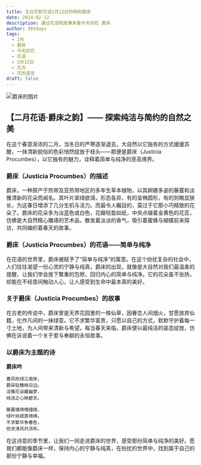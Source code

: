 ```yaml
---
title: 生日花和花语2月12日的特别爵床
date: 2024-02-12
description: 通过花语和故事来看今天的花 爵床
author: 365days
tags:
  - 2月
  - 爵床
  - 今天的花
  - 花语
  - 2月12日
  - 花卉
  - 花的语言
draft: false
---
```



![爵床的图片](https://cdn.pixabay.com/photo/2013/03/07/15/36/asperugo-procumbens-91224_1280.jpg#center)


## 【二月花语·爵床之韵】—— 探索纯洁与简约的自然之美

在这个春意渐浓的二月，当冬日的严寒逐渐退去，大自然以它独有的方式缓缓苏醒，一抹清新脱俗的色彩悄然绽放于枝头——那便是爵床（Justicia Procumbes），以它独有的魅力，诠释着简单与纯净的至高境界。

### 爵床（Justicia Procumbes）的描述

爵床，一种原产于热带及亚热带地区的多年生草本植物，以其婀娜多姿的藤蔓和淡雅清新的花朵而闻名。其叶片翠绿欲滴，形态各异，有的呈椭圆形，有的则略显狭长，为这春日增添了几分生机与活力。而最令人瞩目的，莫过于它那小巧精致的花朵了。爵床的花朵多为淡蓝色或白色，花瓣轻盈如纸，中央点缀着金黄色的花蕊，仿佛是大自然精心雕琢的艺术品，散发着淡淡的香气，吸引着蜜蜂与蝴蝶前来探访，共同编织着春天的故事。

### 爵床（Justicia Procumbes）的花语——简单与纯净

在花语的世界里，爵床被赋予了“简单与纯净”的寓意。在这个纷扰复杂的社会中，人们往往渴望一份心灵的宁静与纯真，爵床的出现，就像是大自然对我们最温柔的提醒，让我们学会放下繁重的包袱，回归内心的简单与纯净。它的花朵虽不张扬，却能在不经意间触动人心，让人感受到生命中最本真的美好。

### 关于爵床（Justicia Procumbes）的故事

在古老的传说中，爵床曾是天界花园里的一株仙草，因眷恋人间烟火，甘愿放弃仙籍，化作凡间的一抹绿意。它不求繁华富贵，只愿以自己的方式，默默守护着每一寸土地，为人间带来清新与希望。每当春天来临，爵床便以最纯洁的姿态绽放，仿佛在诉说着一个关于爱与奉献的永恒故事。

### 以爵床为主题的诗

**爵床吟**

	春风吹绿江南岸，  
	爵床轻舞映日边。  
	淡雅花朵藏幽梦，  
	纯洁之心映碧天。
	
	藤蔓缠绵情缱绻，  
	绿叶扶疏意绵绵。  
	不求繁华争春色，  
	但求清风共流年。

在这诗意的季节里，让我们一同走进爵床的世界，感受那份简单与纯净的美好。愿我们都能像爵床一样，保持内心的宁静与纯真，在纷扰的世界中，找到属于自己的那份宁静与幸福。
